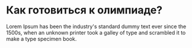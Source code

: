 # Как готовиться к олимпиаде?

Lorem Ipsum has been the industry's standard dummy text ever since the 1500s,
when an unknown printer took a galley of type and scrambled it to make a type specimen book.

